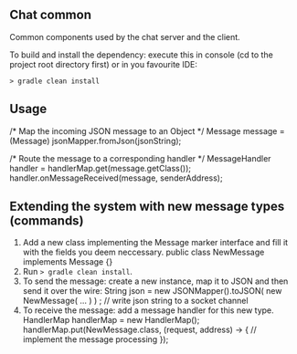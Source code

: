 Chat common
------------------------------------

Common components used by the chat server and the client.

To build and install the dependency:
execute this in console (cd to the project root directory first) or in you favourite IDE:

`> gradle clean install`

Usage
-----
/* Map the incoming JSON message to an Object */
Message message = (Message) jsonMapper.fromJson(jsonString);

/* Route the message to a corresponding handler */
MessageHandler handler = handlerMap.get(message.getClass());
handler.onMessageReceived(message, senderAddress);

Extending the system with new message types (commands)
-----------------------------------------------------

1. Add a new class implementing the Message marker interface and fill it with the fields you deem neccessary.
    public class NewMessage implements Message {}
2. Run `> gradle clean install`.
3. To send the message: create a new instance, map it to JSON and then send it over the wire:
    String json = new JSONMapper().toJSON( new NewMessage( ... ) ) ;
    // write json string to a socket channel
3. To receive the message: add a message handler for this new type.
    HandlerMap handlerMap = new HandlerMap();
    handlerMap.put(NewMessage.class, (request, address) -> {
            // implement the message processing
    });